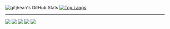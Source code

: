 ![gitjhean's GitHub Stats](https://github-readme-stats.vercel.app/api?username=gitjhean&show_icons=true&theme=midnight-purple)
[![Top Langs](https://github-readme-stats.vercel.app/api/top-langs/?username=gitjhean&theme=midnight-purple)](https://github.com/anuraghazra/github-readme-stats)
_________________________________________________________________________________________________________________
<div>
<a href="https://www.youtube.com/channel/UCSfN0ZbhyRRk5mr2604SgSA" target="_blank"><img src="https://img.shields.io/badge/YouTube-FF0000?style=for-the-badge&logo=youtube&logoColor=white" target="_blank"></a>
<a href="https://www.instagram.com/eujheann/" target="_blank"><img src="https://img.shields.io/badge/Instagram-E4405F?style=for-the-badge&logo=instagram&logoColor=white" target="_blank"></a>
<a href="https://www.twitch.tv/jheantwt" target="_blank"><img src="https://img.shields.io/badge/Twitch-9146FF?style=for-the-badge&logo=twitch&logoColor=white" target="_blank"></a>
<a href="https://www.linkedin.com/in/jheanlucasdias" target="_blank"><img src="https://img.shields.io/badge/LinkedIn-0077B5?style=for-the-badge&logo=linkedin&logoColor=white" target="_blank"></a>
<a href="mailto:jheanlucasdias@gmail.com" target="_blank"><img src="https://img.shields.io/badge/Gmail-D14836?style=for-the-badge&logo=gmail&logoColor=white" target="_blank"></a>  
<div>

